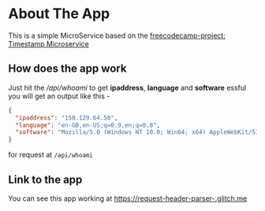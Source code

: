 # About The App

This is a simple MicroService based on the [freecodecamp-project: Timestamp Microservice](https://learn.freecodecamp.org/apis-and-microservices/apis-and-microservices-projects/request-header-parser-microservice)

## How does the app work

Just hit the */api/whoami* to get **ipaddress**, **language** and **software** essful you will get an output like this - 

```JSON
{
  "ipaddress": "150.129.64.50",
  "language": "en-GB,en-US;q=0.9,en;q=0.8",
  "software": "Mozilla/5.0 (Windows NT 10.0; Win64; x64) AppleWebKit/537.36 (KHTML, like Gecko) Chrome/76.0.3809.132 Safari/537.36"
}
```
for request at `/api/whoami`

## Link to the app

You can see this app working at [https://request-header-parser-.glitch.me](https://request-header-parser-.glitch.me)

